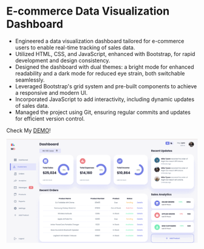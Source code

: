 # E-commerce Data Visualization Dashboard


- Engineered a data visualization dashboard tailored for e-commerce users to enable real-time tracking of sales data.
- Utilized HTML, CSS, and JavaScript, enhanced with Bootstrap, for rapid development and design consistency.
- Designed the dashboard with dual themes: a bright mode for enhanced readability and a dark mode for reduced eye strain, both switchable seamlessly.
- Leveraged Bootstrap's grid system and pre-built components to achieve a responsive and modern UI.
- Incorporated JavaScript to add interactivity, including dynamic updates of sales data.
- Managed the project using Git, ensuring regular commits and updates for efficient version control.

Check My [DEMO](https://ychen463.github.io/webdev-responsive-dashboard/)!

![alt text](./dashboard.gif)
